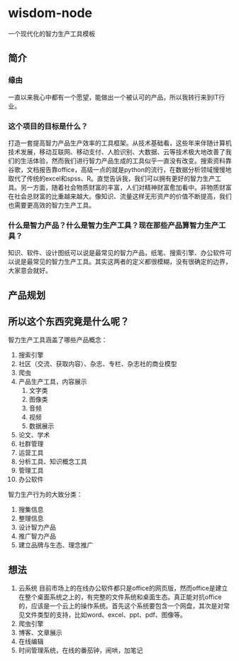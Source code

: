 # wisdom-node
一个现代化的智力生产工具模板

## 简介
### 缘由
一直以来我心中都有一个愿望，能做出一个被认可的产品，所以我转行来到IT行业。

### 这个项目的目标是什么？
打造一套提高智力产品生产效率的工具框架。从技术基础看，这些年来伴随计算机技术发展，移动互联网、移动支付、人脸识别、大数据、云等技术极大地改善了我们的生活体验，然而我们进行智力产品生成的工具似乎一直没有改变。搜索资料靠谷歌，文档报告靠office，高级一点的就是python的流行，在数据分析领域慢慢地取代了传统的excel和spss、R。直觉告诉我，我们可以拥有更好的智力生产工具。另一方面，随着社会物质财富的丰富，人们对精神财富愈加看中。非物质财富在社会总财富的比重越来越大。像知识、流量这样无形资产的价值不断提高，我们也需要更高效的智力生产工具。

### 什么是智力产品？什么是智力生产工具？现在那些产品算智力生产工具？
知识、软件、设计图纸可以说是最常见的智力产品，纸笔、搜索引擎、办公软件可以说是最常见的智力生产工具。其实这两者的定义都很模糊，没有很确定的边界，大家意会就好。

## 产品规划
## 所以这个东西究竟是什么呢？
智力生产工具涵盖了哪些产品概念：
1. 搜索引擎
2. 社区（交流、获取内容）、杂志、专栏、杂志社的商业模型
3. 爬虫
4. 产品生产工具，内容展示
   1. 文字类
   2. 图像类
   3. 音频
   4. 视频
   5. 数据展示
5. 论文、学术
6. 社群管理
7. 运营工具
8. 分析工具、知识概念工具
9. 管理工具
10. 办公软件

智力生产行为的大致分类：
1. 搜集信息
2. 整理信息
3. 设计智力产品
4. 推广智力产品
5. 建立品牌与生态、理念推广

## 想法
1. 云系统
   目前市场上的在线办公软件都只是office的网页版，然而office是建立在整个桌面系统之上的，有完整的文件系统和桌面生态。真正能对抗office的，应该是一个云上的操作系统。首先这个系统要包含一个网盘，其次是对常见文件类型的支持，比如word、excel、ppt、pdf、图像等。
2. 爬虫引擎
3. 博客、文章展示
4. 在线编辑
5. 时间管理系统，在线的番茄钟，闹哄，加笔记
